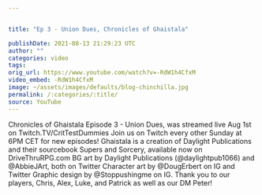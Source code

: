 ```yaml
---


title: "Ep 3 - Union Dues, Chronicles of Ghaistala"

publishDate: 2021-08-13 21:29:23 UTC
author: ""
categories: video
tags: 
orig_url: https://www.youtube.com/watch?v=-RdW1h4CfxM
video_embed: -RdW1h4CfxM
image: ~/assets/images/defaults/blog-chinchilla.jpg
permalink: /:categories/:title/
source: YouTube
---
```

Chronicles of Ghaistala Episode 3 - Union Dues, was streamed live Aug 1st on Twitch.TV/CritTestDummies Join us on Twitch every other Sunday at 6PM CET for new episodes! Ghaistala is a creation of Daylight Publications and their sourcebook Supers and Sorcery, available now on DriveThruRPG.com BG art by Daylight Publications (@daylightpub1066) and @AbbieJArt, both on Twitter Character art by @DougErbert on IG and Twitter Graphic design by @Stoppushingme on IG. Thank you to our players, Chris, Alex, Luke, and Patrick as well as our DM Peter!